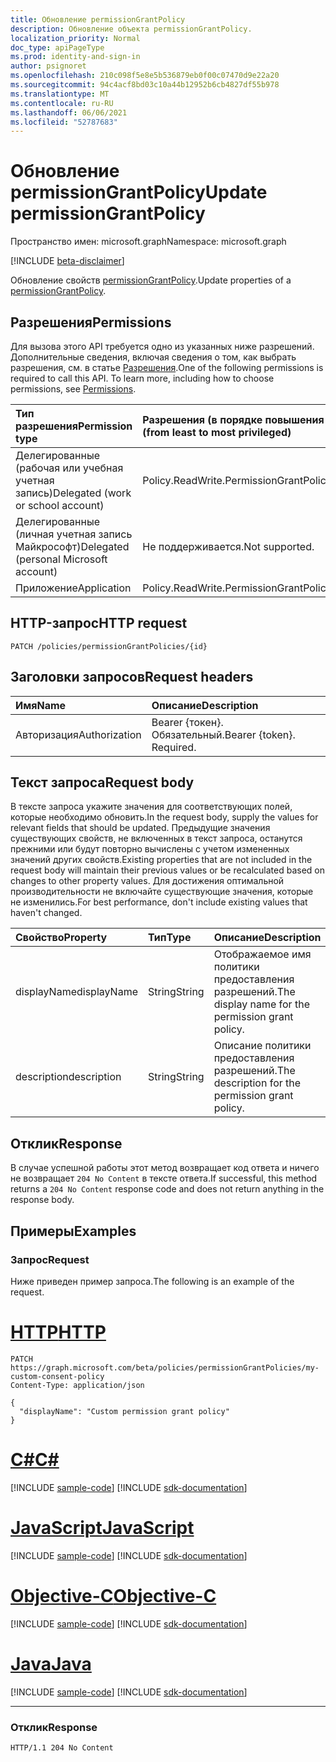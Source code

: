 ```yaml
---
title: Обновление permissionGrantPolicy
description: Обновление объекта permissionGrantPolicy.
localization_priority: Normal
doc_type: apiPageType
ms.prod: identity-and-sign-in
author: psignoret
ms.openlocfilehash: 210c098f5e8e5b536879eb0f00c07470d9e22a20
ms.sourcegitcommit: 94c4acf8bd03c10a44b12952b6cb4827df55b978
ms.translationtype: MT
ms.contentlocale: ru-RU
ms.lasthandoff: 06/06/2021
ms.locfileid: "52787683"
---
```

# <a name="update-permissiongrantpolicy"></a><span data-ttu-id="8c5d4-103">Обновление permissionGrantPolicy</span><span class="sxs-lookup"><span data-stu-id="8c5d4-103">Update permissionGrantPolicy</span></span>

<span data-ttu-id="8c5d4-104">Пространство имен: microsoft.graph</span><span class="sxs-lookup"><span data-stu-id="8c5d4-104">Namespace: microsoft.graph</span></span>

[!INCLUDE [beta-disclaimer](../../includes/beta-disclaimer.md)]

<span data-ttu-id="8c5d4-105">Обновление свойств  [permissionGrantPolicy](../resources/permissiongrantpolicy.md).</span><span class="sxs-lookup"><span data-stu-id="8c5d4-105">Update properties of a  [permissionGrantPolicy](../resources/permissiongrantpolicy.md).</span></span>

## <a name="permissions"></a><span data-ttu-id="8c5d4-106">Разрешения</span><span class="sxs-lookup"><span data-stu-id="8c5d4-106">Permissions</span></span>

<span data-ttu-id="8c5d4-p101">Для вызова этого API требуется одно из указанных ниже разрешений. Дополнительные сведения, включая сведения о том, как выбрать разрешения, см. в статье [Разрешения](/graph/permissions-reference).</span><span class="sxs-lookup"><span data-stu-id="8c5d4-p101">One of the following permissions is required to call this API. To learn more, including how to choose permissions, see [Permissions](/graph/permissions-reference).</span></span>

| <span data-ttu-id="8c5d4-109">Тип разрешения</span><span class="sxs-lookup"><span data-stu-id="8c5d4-109">Permission type</span></span>                        | <span data-ttu-id="8c5d4-110">Разрешения (в порядке повышения привилегий)</span><span class="sxs-lookup"><span data-stu-id="8c5d4-110">Permissions (from least to most privileged)</span></span> |
|:---------------------------------------|:--------------------------------------------|
| <span data-ttu-id="8c5d4-111">Делегированные (рабочая или учебная учетная запись)</span><span class="sxs-lookup"><span data-stu-id="8c5d4-111">Delegated (work or school account)</span></span>     | <span data-ttu-id="8c5d4-112">Policy.ReadWrite.PermissionGrant</span><span class="sxs-lookup"><span data-stu-id="8c5d4-112">Policy.ReadWrite.PermissionGrant</span></span> |
| <span data-ttu-id="8c5d4-113">Делегированные (личная учетная запись Майкрософт)</span><span class="sxs-lookup"><span data-stu-id="8c5d4-113">Delegated (personal Microsoft account)</span></span> | <span data-ttu-id="8c5d4-114">Не поддерживается.</span><span class="sxs-lookup"><span data-stu-id="8c5d4-114">Not supported.</span></span> |
| <span data-ttu-id="8c5d4-115">Приложение</span><span class="sxs-lookup"><span data-stu-id="8c5d4-115">Application</span></span>                            | <span data-ttu-id="8c5d4-116">Policy.ReadWrite.PermissionGrant</span><span class="sxs-lookup"><span data-stu-id="8c5d4-116">Policy.ReadWrite.PermissionGrant</span></span> |

## <a name="http-request"></a><span data-ttu-id="8c5d4-117">HTTP-запрос</span><span class="sxs-lookup"><span data-stu-id="8c5d4-117">HTTP request</span></span>

<!-- { "blockType": "ignored" } -->

```http
PATCH /policies/permissionGrantPolicies/{id}
```

## <a name="request-headers"></a><span data-ttu-id="8c5d4-118">Заголовки запросов</span><span class="sxs-lookup"><span data-stu-id="8c5d4-118">Request headers</span></span>

| <span data-ttu-id="8c5d4-119">Имя</span><span class="sxs-lookup"><span data-stu-id="8c5d4-119">Name</span></span>           | <span data-ttu-id="8c5d4-120">Описание</span><span class="sxs-lookup"><span data-stu-id="8c5d4-120">Description</span></span>                |
|:---------------|:---------------------------|
| <span data-ttu-id="8c5d4-121">Авторизация</span><span class="sxs-lookup"><span data-stu-id="8c5d4-121">Authorization</span></span>  | <span data-ttu-id="8c5d4-p102">Bearer {токен}. Обязательный.</span><span class="sxs-lookup"><span data-stu-id="8c5d4-p102">Bearer {token}. Required.</span></span>  |

## <a name="request-body"></a><span data-ttu-id="8c5d4-124">Текст запроса</span><span class="sxs-lookup"><span data-stu-id="8c5d4-124">Request body</span></span>

<span data-ttu-id="8c5d4-125">В тексте запроса укажите значения для соответствующих полей, которые необходимо обновить.</span><span class="sxs-lookup"><span data-stu-id="8c5d4-125">In the request body, supply the values for relevant fields that should be updated.</span></span> <span data-ttu-id="8c5d4-126">Предыдущие значения существующих свойств, не включенных в текст запроса, останутся прежними или будут повторно вычислены с учетом измененных значений других свойств.</span><span class="sxs-lookup"><span data-stu-id="8c5d4-126">Existing properties that are not included in the request body will maintain their previous values or be recalculated based on changes to other property values.</span></span> <span data-ttu-id="8c5d4-127">Для достижения оптимальной производительности не включайте существующие значения, которые не изменились.</span><span class="sxs-lookup"><span data-stu-id="8c5d4-127">For best performance, don't include existing values that haven't changed.</span></span>

| <span data-ttu-id="8c5d4-128">Свойство</span><span class="sxs-lookup"><span data-stu-id="8c5d4-128">Property</span></span>     | <span data-ttu-id="8c5d4-129">Тип</span><span class="sxs-lookup"><span data-stu-id="8c5d4-129">Type</span></span> |<span data-ttu-id="8c5d4-130">Описание</span><span class="sxs-lookup"><span data-stu-id="8c5d4-130">Description</span></span>|
|:---------------|:--------|:----------|
| <span data-ttu-id="8c5d4-131">displayName</span><span class="sxs-lookup"><span data-stu-id="8c5d4-131">displayName</span></span> | <span data-ttu-id="8c5d4-132">String</span><span class="sxs-lookup"><span data-stu-id="8c5d4-132">String</span></span> |<span data-ttu-id="8c5d4-133">Отображаемое имя политики предоставления разрешений.</span><span class="sxs-lookup"><span data-stu-id="8c5d4-133">The display name for the permission grant policy.</span></span>|
| <span data-ttu-id="8c5d4-134">description</span><span class="sxs-lookup"><span data-stu-id="8c5d4-134">description</span></span> |<span data-ttu-id="8c5d4-135">String</span><span class="sxs-lookup"><span data-stu-id="8c5d4-135">String</span></span>| <span data-ttu-id="8c5d4-136">Описание политики предоставления разрешений.</span><span class="sxs-lookup"><span data-stu-id="8c5d4-136">The description for the permission grant policy.</span></span>|

## <a name="response"></a><span data-ttu-id="8c5d4-137">Отклик</span><span class="sxs-lookup"><span data-stu-id="8c5d4-137">Response</span></span>

<span data-ttu-id="8c5d4-138">В случае успешной работы этот метод возвращает код ответа и ничего не возвращает `204 No Content` в тексте ответа.</span><span class="sxs-lookup"><span data-stu-id="8c5d4-138">If successful, this method returns a `204 No Content` response code and does not return anything in the response body.</span></span>

## <a name="examples"></a><span data-ttu-id="8c5d4-139">Примеры</span><span class="sxs-lookup"><span data-stu-id="8c5d4-139">Examples</span></span>

### <a name="request"></a><span data-ttu-id="8c5d4-140">Запрос</span><span class="sxs-lookup"><span data-stu-id="8c5d4-140">Request</span></span>

<span data-ttu-id="8c5d4-141">Ниже приведен пример запроса.</span><span class="sxs-lookup"><span data-stu-id="8c5d4-141">The following is an example of the request.</span></span>


# <a name="http"></a>[<span data-ttu-id="8c5d4-142">HTTP</span><span class="sxs-lookup"><span data-stu-id="8c5d4-142">HTTP</span></span>](#tab/http)
<!-- {
  "blockType": "request",
  "name": "update_permissiongrantpolicy"
}-->

```msgraph-interactive
PATCH https://graph.microsoft.com/beta/policies/permissionGrantPolicies/my-custom-consent-policy
Content-Type: application/json

{
  "displayName": "Custom permission grant policy"
}
```
# <a name="c"></a>[<span data-ttu-id="8c5d4-143">C#</span><span class="sxs-lookup"><span data-stu-id="8c5d4-143">C#</span></span>](#tab/csharp)
[!INCLUDE [sample-code](../includes/snippets/csharp/update-permissiongrantpolicy-csharp-snippets.md)]
[!INCLUDE [sdk-documentation](../includes/snippets/snippets-sdk-documentation-link.md)]

# <a name="javascript"></a>[<span data-ttu-id="8c5d4-144">JavaScript</span><span class="sxs-lookup"><span data-stu-id="8c5d4-144">JavaScript</span></span>](#tab/javascript)
[!INCLUDE [sample-code](../includes/snippets/javascript/update-permissiongrantpolicy-javascript-snippets.md)]
[!INCLUDE [sdk-documentation](../includes/snippets/snippets-sdk-documentation-link.md)]

# <a name="objective-c"></a>[<span data-ttu-id="8c5d4-145">Objective-C</span><span class="sxs-lookup"><span data-stu-id="8c5d4-145">Objective-C</span></span>](#tab/objc)
[!INCLUDE [sample-code](../includes/snippets/objc/update-permissiongrantpolicy-objc-snippets.md)]
[!INCLUDE [sdk-documentation](../includes/snippets/snippets-sdk-documentation-link.md)]

# <a name="java"></a>[<span data-ttu-id="8c5d4-146">Java</span><span class="sxs-lookup"><span data-stu-id="8c5d4-146">Java</span></span>](#tab/java)
[!INCLUDE [sample-code](../includes/snippets/java/update-permissiongrantpolicy-java-snippets.md)]
[!INCLUDE [sdk-documentation](../includes/snippets/snippets-sdk-documentation-link.md)]

---


### <a name="response"></a><span data-ttu-id="8c5d4-147">Отклик</span><span class="sxs-lookup"><span data-stu-id="8c5d4-147">Response</span></span>

<!-- {
  "blockType": "response"
} -->

```http
HTTP/1.1 204 No Content
```
